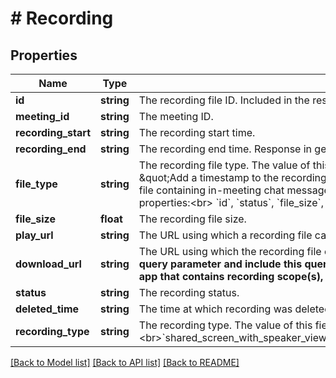 # # Recording

## Properties

Name | Type | Description | Notes
------------ | ------------- | ------------- | -------------
**id** | **string** | The recording file ID. Included in the response of general query. | [optional] 
**meeting_id** | **string** | The meeting ID. | [optional] 
**recording_start** | **string** | The recording start time. | [optional] 
**recording_end** | **string** | The recording end time. Response in general query. | [optional] 
**file_type** | **string** | The recording file type. The value of this field could be one of the following:&lt;br&gt; &#x60;MP4&#x60;: Video file of the recording.&lt;br&gt;&#x60;M4A&#x60; Audio-only file of the recording.&lt;br&gt;&#x60;TIMELINE&#x60;: Timestamp file of the recording in JSON file format. To get a timeline file, the \&quot;Add a timestamp to the recording\&quot; setting must be enabled in the [recording settings](https://support.zoom.us/hc/en-us/articles/203741855-Cloud-recording#h_3f14c3a4-d16b-4a3c-bbe5-ef7d24500048). The time will display in the host&#39;s timezone, set on their Zoom profile. &lt;br&gt; &#x60;TRANSCRIPT&#x60;: Transcription file of the recording in VTT format.&lt;br&gt; &#x60;CHAT&#x60;: A TXT file containing in-meeting chat messages that were sent during the meeting.&lt;br&gt;&#x60;CC&#x60;: File containing closed captions of the recording in VTT file format.&lt;br&gt;&lt;br&gt; A recording file object with file type of either &#x60;CC&#x60; or &#x60;TIMELINE&#x60; **does not have** the following properties:&lt;br&gt;  &#x60;id&#x60;, &#x60;status&#x60;, &#x60;file_size&#x60;, &#x60;recording_type&#x60;, and &#x60;play_url&#x60;. | [optional] 
**file_size** | **float** | The recording file size. | [optional] 
**play_url** | **string** | The URL using which a recording file can be played. | [optional] 
**download_url** | **string** | The URL using which the recording file can be downloaded. **To access a private or password protected cloud recording of a user in your account, you can use a [Zoom JWT App Type](https://marketplace.zoom.us/docs/guides/getting-started/app-types/create-jwt-app). Use the generated JWT token as the value of the &#x60;access_token&#x60; query parameter and include this query parameter at the end of the URL as shown in the example.**   &lt;br&gt; Example: &#x60;https://api.zoom.us/recording/download/{{ Download Path }}?access_token&#x3D;{{ JWT Token }}&#x60;  **Similarly, if the user has installed your OAuth app that contains recording scope(s), you can also use the user&#39;s [OAuth access token](https://marketplace.zoom.us/docs/guides/auth/oauth) to download the Cloud Recording.**&lt;br&gt;  Example: &#x60;https://api.zoom.us/recording/download/{{ Download Path }}?access_token&#x3D;{{ OAuth Access Token }}&#x60; | [optional] 
**status** | **string** | The recording status. | [optional] 
**deleted_time** | **string** | The time at which recording was deleted. Returned in the response only for trash query. | [optional] 
**recording_type** | **string** | The recording type. The value of this field can be one of the following:&lt;br&gt;&#x60;shared_screen_with_speaker_view(CC)&#x60;&lt;br&gt;&#x60;shared_screen_with_speaker_view&#x60;&lt;br&gt;&#x60;shared_screen_with_gallery_view&#x60;&lt;br&gt;&#x60;speaker_view&#x60;&lt;br&gt;&#x60;gallery_view&#x60;&lt;br&gt;&#x60;shared_screen&#x60;&lt;br&gt;&#x60;audio_only&#x60;&lt;br&gt;&#x60;audio_transcript&#x60;&lt;br&gt;&#x60;chat_file&#x60;&lt;br&gt;&#x60;active_speaker&#x60; | [optional] 

[[Back to Model list]](../../README.md#documentation-for-models) [[Back to API list]](../../README.md#documentation-for-api-endpoints) [[Back to README]](../../README.md)



